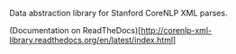 Data abstraction library for Stanford CoreNLP XML parses.

(Documentation on ReadTheDocs)[http://corenlp-xml-library.readthedocs.org/en/latest/index.html]